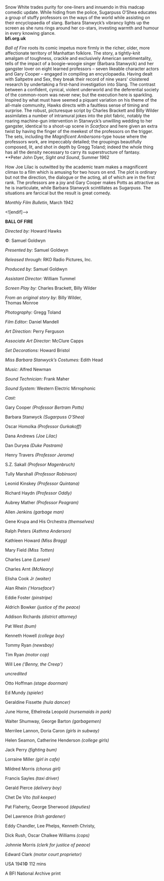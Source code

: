 
Snow White trades purity for one-liners and innuendo in this madcap comedic update. While hiding from the police, Sugarpuss O’Shea educates a group of stuffy professors on the ways of the world while assisting on their encyclopaedia of slang. Barbara Stanwyck’s vibrancy lights up the screen as she runs rings around her co-stars, investing warmth and humour in every knowing glance.  
**bfi.org.uk**

_Ball of Fire_ roots its comic impetus more firmly in the richer, older, more affectionate territory of Manhattan folklore. The story, a tightly-knit amalgam of toughness, crackle and exclusively American sentimentality, tells of the impact of a boogie-woogie singer (Barbara Stanwyck) and her gangster lover on eight learned professors – seven likeable character actors and Gary Cooper – engaged in compiling an encyclopaedia. Having dealt with Saltpetre and Sex, they break their record of nine years' cloistered research by undertaking a first-hand investigation into Slang. The contrast between a confident, cynical, violent underworld and the deferential society of the common-room was never new; but the execution here is sparkling. Inspired by what must have seemed a piquant variation on his theme of the all-male community, Hawks directs with a faultless sense of timing and surprise. The robust, picturesque script by Charles Brackett and Billy Wilder assimilates a number of intramural jokes into the plot fabric, notably the roaring machine-gun intervention in Stanwyck’s unwilling wedding to her gangster, identical to a shoot-up scene in _Scarface_ and here given an extra twist by having the finger of the meekest of the professors on the trigger. The sets, including the _Magnificent Ambersons_-type house where the professors work, are impeccably detailed; the groupings beautifully composed, lit, and shot in depth by Gregg Toland; indeed the whole thing has all the density necessary to carry its superstructure of fantasy.  
**Peter John Dyer, _Sight and Sound_, Summer 1962

How Joe Lilac is outwitted by the academic team makes a magnificent climax to a film which is amusing for two hours on end. The plot is ordinary but not the direction, the dialogue or the acting, all of which are in the first rank. The professors are a joy and Gary Cooper makes Potts as attractive as he is inarticulate, while Barbara Stanwyck scintillates as Sugarpuss. The situations are farcical but the result is great comedy.

_Monthly Film Bulletin_, March 1942

<![endif]-->

**BALL OF FIRE**

_Directed by:_ Howard Hawks

©: Samuel Goldwyn

_Presented by:_ Samuel Goldwyn

_Released through:_ RKO Radio Pictures, Inc.

_Produced by:_ Samuel Goldwyn

_Assistant Director:_ William Tummel

_Screen Play by:_ Charles Brackett, Billy Wilder

_From an original story by:_ Billy Wilder,  
Thomas Monroe

_Photography:_ Gregg Toland

_Film Editor:_ Daniel Mandell

_Art Direction:_ Perry Ferguson

_Associate Art Director:_ McClure Capps

_Set Decorations:_ Howard Bristol

_Miss Barbara Stanwyck’s Costumes:_ Edith Head

_Music:_ Alfred Newman

_Sound Technician:_ Frank Maher

_Sound System:_ Western Electric Mirrophonic

_Cast:_

Gary Cooper _(Professor Bertram Potts)_

Barbara Stanwyck _(Sugarpuss O’Shea)_

Oscar Homolka _(Professor Gurkakoff)_

Dana Andrews _(Joe Lilac)_

Dan Duryea _(Duke Pastrami)_

Henry Travers _(Professor Jerome)_

S.Z. Sakall _(Profesor Magenbruch)_

Tully Marshall _(Professor Robinson)_

Leonid Kinskey _(Professor Quintana)_

Richard Haydn _(Professor Oddly)_

Aubrey Mather _(Professor Peagram)_

Allen Jenkins _(garbage man)_

Gene Krupa and His Orchestra _(themselves)_

Ralph Peters _(Asthma Anderson)_

Kathleen Howard _(Miss Bragg)_

Mary Field _(Miss Totten)_

Charles Lane _(Larsen)_

Charles Arnt _(McNeary)_

Elisha Cook Jr _(waiter)_

Alan Rhein _(‘Horseface’)_

Eddie Foster _(pinstripe)_

Aldrich Bowker _(justice of the peace)_

Addison Richards _(district attorney)_

Pat West _(bum)_

Kenneth Howell _(college boy)_

Tommy Ryan _(newsboy)_

Tim Ryan _(motor cop)_

Will Lee _(‘Benny, the Creep’)_

_uncredited_

Otto Hoffman _(stage doorman)_

Ed Mundy _(spieler)_

Geraldine Fissette _(hula dancer)_

June Horne, Ethelreda Leopold _(nursemaids in park)_

Walter Shumway, George Barton _(garbagemen)_

Merrilee Lannon, Doria Caron _(girls in subway)_

Helen Seamon, Catherine Henderson _(college girls)_

Jack Perry _(fighting bum)_

Lorraine Miller _(girl in cafe)_

Mildred Morris _(chorus girl)_

Francis Sayles _(taxi driver)_

Gerald Pierce _(delivery boy)_

Chet De Vito _(toll keeper)_

Pat Flaherty, George Sherwood _(deputies)_

Del Lawrence _(Irish gardener)_

Eddy Chandler, Lee Phelps, Kenneth Christy,

Dick Rush, Oscar Chalkee Williams _(cops)_

Johnnie Morris _(clerk for justice of peace)_

Edward Clark _(motor court proprietor)_

USA 1941©  112 mins

A BFI National Archive print
<!--stackedit_data:
eyJoaXN0b3J5IjpbNTAyMDA0NjkxXX0=
-->